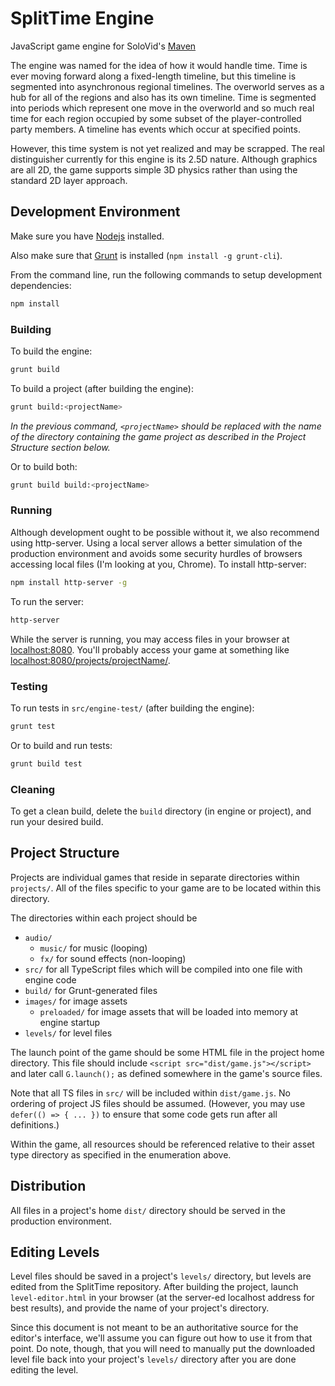 # SplitTime Engine
JavaScript game engine for SoloVid's [Maven](http://www.solovid.com/games/maven)

The engine was named for the idea of how it would handle time. Time is ever moving forward along a fixed-length timeline, but this timeline is segmented into asynchronous regional timelines. The overworld serves as a hub for all of the regions and also has its own timeline. Time is segmented into periods which represent one move in the overworld and so much real time for each region occupied by some subset of the player-controlled party members. A timeline has events which occur at specified points.

However, this time system is not yet realized and may be scrapped. The real distinguisher currently for this engine is its 2.5D nature. Although graphics are all 2D, the game supports simple 3D physics rather than using the standard 2D layer approach.

## Development Environment
Make sure you have [Nodejs](http://nodejs.org/download/) installed.

Also make sure that [Grunt](https://gruntjs.com/) is installed (``npm install -g grunt-cli``).

From the command line, run the following commands to setup development dependencies:
```sh
npm install
```

### Building

To build the engine:
```sh
grunt build
```

To build a project (after building the engine):
```sh
grunt build:<projectName>
```

_In the previous command, `<projectName>` should be replaced with the name of the directory containing the game project as described in the Project Structure section below._

Or to build both:
```sh
grunt build build:<projectName>
```

### Running

Although development ought to be possible without it, we also recommend using http-server. Using a local server allows a better simulation of the production environment and avoids some security hurdles of browsers accessing local files (I'm looking at you, Chrome).
To install http-server:
```sh
npm install http-server -g
```
To run the server:
```sh
http-server
```
While the server is running, you may access files in your browser at [localhost:8080](http://localhost:8080).
You'll probably access your game at something like [localhost:8080/projects/projectName/](http://localhost:8080/projects/projectName/).

### Testing

To run tests in ``src/engine-test/`` (after building the engine):
```sh
grunt test
```

Or to build and run tests:
```sh
grunt build test
```

### Cleaning

To get a clean build, delete the ``build`` directory
(in engine or project), and run your desired build.

## Project Structure
Projects are individual games that reside in separate directories within ``projects/``. All of the files specific to your game are to be located within this directory.

The directories within each project should be

- ``audio/``
    - ``music/`` for music (looping)
    - ``fx/`` for sound effects (non-looping)
- ``src/`` for all TypeScript files which will be compiled into one file with engine code
- ``build/`` for Grunt-generated files
- ``images/`` for image assets
    - ``preloaded/`` for image assets that will be loaded into memory at engine startup
- ``levels/`` for level files

The launch point of the game should be some HTML file in the project home directory. This file should include ``<script src="dist/game.js"></script>`` and later call ``G.launch();`` as defined somewhere in the game's source files.

Note that all TS files in ``src/`` will be included within ``dist/game.js``. No ordering of project JS files should be assumed. (However, you may use ``defer(() => { ... })`` to ensure that some code gets run after all definitions.)

Within the game, all resources should be referenced relative to their asset type directory as specified in the enumeration above.

## Distribution
All files in a project's home ``dist/`` directory should be served in the production environment.

## Editing Levels
Level files should be saved in a project's ``levels/`` directory, but levels are edited from the SplitTime repository.
After building the project, launch ``level-editor.html`` in your browser (at the server-ed localhost address for best results), and provide the name of your project's directory.

Since this document is not meant to be an authoritative source for the editor's interface, we'll assume you can figure out how to use it from that point. Do note, though, that you will need to manually put the downloaded level file back into your project's ``levels/`` directory after you are done editing the level.
